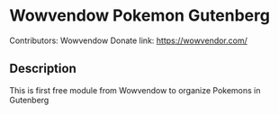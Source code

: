 # Wowvendow Pokemon Gutenberg
Contributors: Wowvendow
Donate link: https://wowvendor.com/
## Description
This is first free module from Wowvendow  to organize Pokemons in Gutenberg